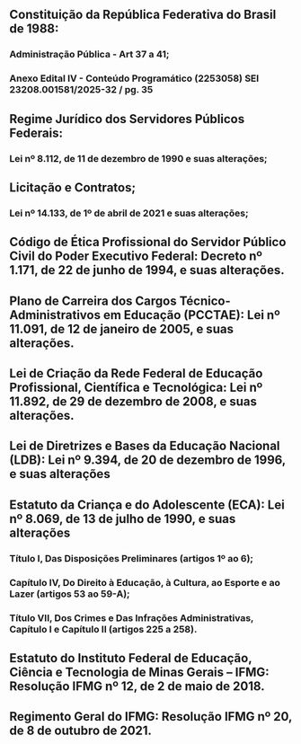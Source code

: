 ## Constituição da República Federativa do Brasil de 1988: 
### Administração Pública - Art 37 a 41; 
### Anexo Edital IV - Conteúdo Programático (2253058) SEI 23208.001581/2025-32 / pg. 35

## Regime Jurídico dos Servidores Públicos Federais:
### Lei nº 8.112, de 11 de dezembro de 1990 e suas alterações;

## Licitação e Contratos; 
### Lei nº 14.133, de 1º de abril de 2021 e suas alterações;

## Código de Ética Profissional do Servidor Público Civil do Poder Executivo Federal: Decreto nº 1.171, de 22 de junho de 1994, e suas alterações.

##  Plano de Carreira dos Cargos Técnico-Administrativos em Educação (PCCTAE): Lei nº 11.091, de 12 de janeiro de 2005, e suas alterações.

## Lei de Criação da Rede Federal de Educação Profissional, Científica e Tecnológica: Lei nº 11.892, de 29 de dezembro de 2008, e suas alterações.

## Lei de Diretrizes e Bases da Educação Nacional (LDB): Lei nº 9.394, de 20 de dezembro de 1996, e suas alterações

## Estatuto da Criança e do Adolescente (ECA): Lei nº 8.069, de 13 de julho de 1990, e suas alterações 
### Título I, Das Disposições Preliminares (artigos 1º ao 6); 
### Capítulo IV, Do Direito à Educação, à Cultura, ao Esporte e ao Lazer (artigos 53 ao 59-A); 
### Título VII, Dos Crimes e Das Infrações Administrativas, Capítulo I e Capítulo II (artigos 225 a 258).

## Estatuto do Instituto Federal de Educação, Ciência e Tecnologia de Minas Gerais – IFMG:   Resolução IFMG nº 12, de 2 de maio de 2018.

## Regimento Geral do IFMG: Resolução IFMG nº 20, de 8 de outubro de 2021.